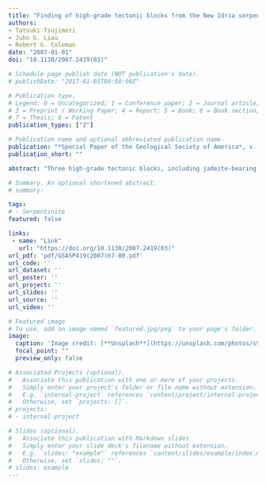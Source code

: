 ```yaml
---
title: "Finding of high-grade tectonic blocks from the New Idria serpentinite body, Diablo Range, California: Petrologic constraints on the tectonic evolution of an active serpentinite diapir"
authors:
- Tatsuki Tsujimori
- Juhn G. Liou
- Robert G. Coleman
date: "2007-01-01"
doi: "10.1130/2007.2419(03)"

# Schedule page publish date (NOT publication's date).
# publishDate: "2017-01-01T00:00:00Z"

# Publication type.
# Legend: 0 = Uncategorized; 1 = Conference paper; 2 = Journal article;
# 3 = Preprint / Working Paper; 4 = Report; 5 = Book; 6 = Book section;
# 7 = Thesis; 8 = Patent
publication_types: ["2"]

# Publication name and optional abbreviated publication name.
publication: "*Special Paper of the Geological Society of America*, v. 419, p. 67-80, https://doi.org/10.1130/2007.2419(03)"
publication_short: ""

abstract: "Three high-grade tectonic blocks, including jadeite-bearing retrograded eclogite, pumpellyite-rich retrograded eclogite, and clinopyroxene-bearing garnetamphibolite, are newly described in the jadeitite-bearing New Idria serpentinite body. Petrologic analyses reveal two contrasting peak metamorphic stages—eclogite facies metamorphism (M1E) characterized by garnet + omphacite (∼48 mol% jadeite) + rutile ± epidote + quartz, and amphibolite-facies metamorphism (M1E) characterized by garnet + hornblende + augite (∼14 mol% jadeite) + rutile + quartz. Both peak metamorphic events are overprinted by very low-T blueschist-facies minerals (M2), which include glaucophane, lawsonite, pumpellyite, jadeitite (up to 94 mol% jadeite), chlorite, and titanite. Garnet-clinopyroxene geothermometry yields T = ∼580–620 °C at P > 1.3 GPa for the ME1 stage and T = ∼630–680 °C at P = ∼0.8–1.0 GPa for the MA1 stage. The jadeite- and lawsonite-bearing phase equilibria constrain metamorphic conditions of P > 1.0 GPa at T = ∼250–300 °C for the M2 stage that is probably synchronous with the formation of nearby jadeitite within serpentinite. The presence of eclogite blocks suggests that the New Idria serpentinite diapir was initiated at mantle depths. The wide range of P-T conditions of tectonic blocks supports the idea that the New Idria serpentinite diapir rose from mantle depths and enclosed tectonic blocks at various mantle-crustal levels during diapiric upwelling and extrusion."

# Summary. An optional shortened abstract.
# summary: 

tags: 
# - Serpentinite
featured: false

links:
 - name: "Link"
   url: "https://doi.org/10.1130/2007.2419(03)"
url_pdf: 'pdf/GSASP419(2007)67-80.pdf'
url_code: ''
url_dataset: ''
url_poster: ''
url_project: ''
url_slides: ''
url_source: ''
url_video: ''

# Featured image
# To use, add an image named `featured.jpg/png` to your page's folder. 
image: 
  caption: 'Image credit: [**Unsplash**](https://unsplash.com/photos/s9CC2SKySJM)'
  focal_point: ""
  preview_only: false

# Associated Projects (optional).
#   Associate this publication with one or more of your projects.
#   Simply enter your project's folder or file name without extension.
#   E.g. `internal-project` references `content/project/internal-project/index.md`.
#   Otherwise, set `projects: []`.
# projects:
# - internal-project

# Slides (optional).
#   Associate this publication with Markdown slides.
#   Simply enter your slide deck's filename without extension.
#   E.g. `slides: "example"` references `content/slides/example/index.md`.
#   Otherwise, set `slides: ""`.
# slides: example
---
```


